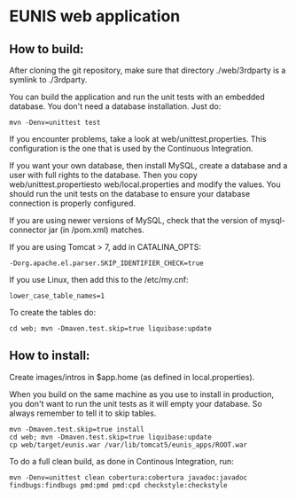 EUNIS web application
=====================

How to build:
-------------
After cloning the git repository, make sure that directory ./web/3rdparty is a symlink to ./3rdparty.

You can build the application and run the unit tests with an embedded database. You don't need a database installation. Just do:

    mvn -Denv=unittest test

If you encounter problems, take a look at web/unittest.properties. This configuration is the one that is used by the Continuous Integration. 

If you want your own database, then install MySQL, create a database and a user with full rights to the database. Then you copy web/unittest.propertiesto web/local.properties and modify the values. You should run the unit tests on the database to ensure your database connection is properly configured.

If you are using newer versions of MySQL, check that the version of mysql-connector jar (in /pom.xml) matches.

If you are using Tomcat > 7, add in CATALINA_OPTS:

    -Dorg.apache.el.parser.SKIP_IDENTIFIER_CHECK=true 

If you use Linux, then add this to the /etc/my.cnf:

    lower_case_table_names=1

To create the tables do:

    cd web; mvn -Dmaven.test.skip=true liquibase:update

How to install:
---------------

Create images/intros in $app.home (as defined in local.properties).

When you build on the same machine as you use to install in production, you don't want to run the unit tests as it will empty your database. So always remember to tell it to skip tables.

    mvn -Dmaven.test.skip=true install
    cd web; mvn -Dmaven.test.skip=true liquibase:update
    cp web/target/eunis.war /var/lib/tomcat5/eunis_apps/ROOT.war

To do a full clean build, as done in Continous Integration, run:

    mvn -Denv=unittest clean cobertura:cobertura javadoc:javadoc findbugs:findbugs pmd:pmd pmd:cpd checkstyle:checkstyle
